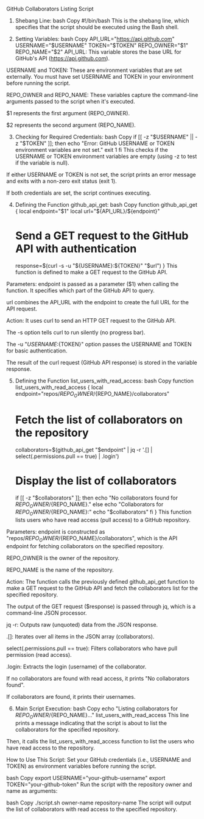 GitHub Collaborators Listing Script
1. Shebang Line:
bash
Copy
#!/bin/bash
This is the shebang line, which specifies that the script should be executed using the Bash shell.

2. Setting Variables:
bash
Copy
API_URL="https://api.github.com"
USERNAME="$USERNAME"
TOKEN="$TOKEN"
REPO_OWNER="$1"
REPO_NAME="$2"
API_URL: This variable stores the base URL for GitHub's API (https://api.github.com).

USERNAME and TOKEN: These are environment variables that are set externally. You must have set USERNAME and TOKEN in your environment before running the script.

REPO_OWNER and REPO_NAME: These variables capture the command-line arguments passed to the script when it's executed.

$1 represents the first argument (REPO_OWNER).

$2 represents the second argument (REPO_NAME).

3. Checking for Required Credentials:
bash
Copy
if [[ -z "$USERNAME" || -z "$TOKEN" ]]; then
  echo "Error: GitHub USERNAME or TOKEN environment variables are not set."
  exit 1
fi
This checks if the USERNAME or TOKEN environment variables are empty (using -z to test if the variable is null).

If either USERNAME or TOKEN is not set, the script prints an error message and exits with a non-zero exit status (exit 1).

If both credentials are set, the script continues executing.

4. Defining the Function github_api_get:
bash
Copy
function github_api_get {
    local endpoint="$1"
    local url="${API_URL}/${endpoint}"

    # Send a GET request to the GitHub API with authentication
    response=$(curl -s -u "${USERNAME}:${TOKEN}" "$url")
}
This function is defined to make a GET request to the GitHub API.

Parameters:
endpoint is passed as a parameter ($1) when calling the function. It specifies which part of the GitHub API to query.

url combines the API_URL with the endpoint to create the full URL for the API request.

Action:
It uses curl to send an HTTP GET request to the GitHub API.

The -s option tells curl to run silently (no progress bar).

The -u "${USERNAME}:${TOKEN}" option passes the USERNAME and TOKEN for basic authentication.

The result of the curl request (GitHub API response) is stored in the variable response.

5. Defining the Function list_users_with_read_access:
bash
Copy
function list_users_with_read_access {
    local endpoint="repos/${REPO_OWNER}/${REPO_NAME}/collaborators"

    # Fetch the list of collaborators on the repository
    collaborators=$(github_api_get "$endpoint" | jq -r '.[] | select(.permissions.pull == true) | .login')

    # Display the list of collaborators
    if [[ -z "$collaborators" ]]; then
        echo "No collaborators found for ${REPO_OWNER}/${REPO_NAME}."
    else
        echo "Collaborators for ${REPO_OWNER}/${REPO_NAME}:"
        echo "$collaborators"
    fi
}
This function lists users who have read access (pull access) to a GitHub repository.

Parameters:
endpoint is constructed as "repos/${REPO_OWNER}/${REPO_NAME}/collaborators", which is the API endpoint for fetching collaborators on the specified repository.

REPO_OWNER is the owner of the repository.

REPO_NAME is the name of the repository.

Action:
The function calls the previously defined github_api_get function to make a GET request to the GitHub API and fetch the collaborators list for the specified repository.

The output of the GET request ($response) is passed through jq, which is a command-line JSON processor.

jq -r: Outputs raw (unquoted) data from the JSON response.

.[]: Iterates over all items in the JSON array (collaborators).

select(.permissions.pull == true): Filters collaborators who have pull permission (read access).

.login: Extracts the login (username) of the collaborator.

If no collaborators are found with read access, it prints "No collaborators found".

If collaborators are found, it prints their usernames.

6. Main Script Execution:
bash
Copy
echo "Listing collaborators for ${REPO_OWNER}/${REPO_NAME}..."
list_users_with_read_access
This line prints a message indicating that the script is about to list the collaborators for the specified repository.

Then, it calls the list_users_with_read_access function to list the users who have read access to the repository.

How to Use This Script:
Set your GitHub credentials (i.e., USERNAME and TOKEN) as environment variables before running the script.

bash
Copy
export USERNAME="your-github-username"
export TOKEN="your-github-token"
Run the script with the repository owner and name as arguments:

bash
Copy
./script.sh owner-name repository-name
The script will output the list of collaborators with read access to the specified repository.





